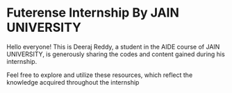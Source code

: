 # Futerense Internship By JAIN UNIVERSITY 

Hello everyone! This is Deeraj Reddy, a student in the AIDE course of JAIN UNIVERSITY, is generously sharing the codes and content gained during his internship. 

Feel free to explore and utilize these resources, which reflect the knowledge acquired throughout the internship

